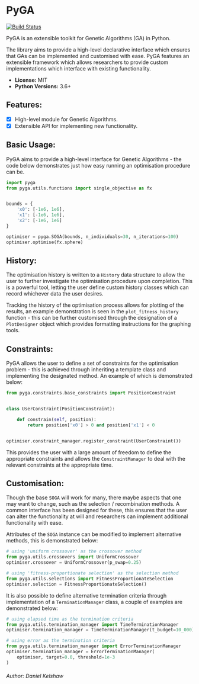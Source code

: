 # PyGA

[![Build Status](https://travis-ci.org/danielkelshaw/PyGA.svg?branch=master)](https://travis-ci.org/danielkelshaw/PyGA)

PyGA is an extensible toolkit for Genetic Algorithms (GA) in Python.

The library aims to provide a high-level declarative interface which
ensures that GAs can be implemented and customised with ease. PyGA 
features an extensible framework which allows researchers to provide 
custom implementations which interface with existing functionality.

- **License:** MIT
- **Python Versions:** 3.6+

## **Features:**
- [x] High-level module for Genetic Algorithms.
- [x] Extensible API for implementing new functionality.

## **Basic Usage:**

PyGA aims to provide a high-level interface for Genetic Algorithms - the
code below demonstrates just how easy running an optimisation procedure
can be.

```python
import pyga
from pyga.utils.functions import single_objective as fx


bounds = {
    'x0': [-1e6, 1e6],
    'x1': [-1e6, 1e6],
    'x2': [-1e6, 1e6]
}

optimiser = pyga.SOGA(bounds, n_individuals=30, n_iterations=100)
optimiser.optimise(fx.sphere)
```

## **History:**
The optimisation history is written to a ```History``` data structure
to allow the user to further investigate the optimisation procedure 
upon completion. This is a powerful tool, letting the user define custom
history classes which can record whichever data the user desires.

Tracking the history of the optimisation process allows for plotting
of the results, an example demonstration is seen in the
```plot_fitness_history``` function - this can be further customised
through the designation of a ```PlotDesigner``` object which provides
formatting instructions for the graphing tools.

## **Constraints:**

PyGA  allows the user to define a set of constraints for the 
optimisation problem - this is achieved through inheriting a template 
class and implementing the designated method. An example of which is 
demonstrated below:

```python
from pyga.constraints.base_constraints import PositionConstraint


class UserConstraint(PositionConstraint):

    def constrain(self, position):
        return position['x0'] > 0 and position['x1'] < 0


optimiser.constraint_manager.register_constraint(UserConstraint())
```

This provides the user with a large amount of freedom to define the
appropriate constraints and allows the `ConstraintManager` to deal with
the relevant constraints at the appropriate time.

## **Customisation:**
Though the base ```SOGA``` will work for many, there maybe aspects that
one may want to change, such as the selection / recombination methods.
A common interface has been designed for these, this ensures that the
user can alter the functionality at will and researchers can implement
additional functionality with ease.

Attributes of the ```SOGA``` instance can be modified to implement
alternative methods, this is demonstrated below:

```python
# using 'uniform crossover' as the crossover method
from pyga.utils.crossovers import UniformCrossover
optimiser.crossover = UniformCrossover(p_swap=0.25)
```
```python
# using 'fitness-proportionate selection' as the selection method
from pyga.utils.selections import FitnessProportionateSelection
optimiser.selection = FitnessProportionateSelection()
```

It is also possible to define alternative termination criteria through
implementation of a ```TerminationManager``` class, a couple of examples
are demonstrated below:

```python
# using elapsed time as the termination criteria
from pyga.utils.termination_manager import TimeTerminationManager
optimiser.termination_manager = TimeTerminationManager(t_budget=10_000)
```

```python
# using error as the termination criteria
from pyga.utils.termination_manager import ErrorTerminationManager
optimiser.termination_manager = ErrorTerminationManager(
    optimiser, target=0.0, threshold=1e-3
)
```

###### Author: Daniel Kelshaw